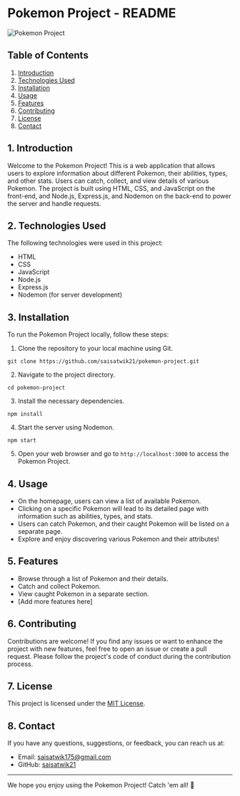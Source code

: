 

# Pokemon Project - README

![Pokemon Project](https://user-images.githubusercontent.com/97023666/255564577-6fb1c780-c112-44a7-823e-3757e9b11699.png)

## Table of Contents
1. [Introduction](#introduction)
2. [Technologies Used](#technologies-used)
3. [Installation](#installation)
4. [Usage](#usage)
5. [Features](#features)
6. [Contributing](#contributing)
7. [License](#license)
8. [Contact](#contact)

## 1. Introduction
Welcome to the Pokemon Project! This is a web application that allows users to explore information about different Pokemon, their abilities, types, and other stats. Users can catch, collect, and view details of various Pokemon. The project is built using HTML, CSS, and JavaScript on the front-end, and Node.js, Express.js, and Nodemon on the back-end to power the server and handle requests.

## 2. Technologies Used
The following technologies were used in this project:

- HTML
- CSS
- JavaScript
- Node.js
- Express.js
- Nodemon (for server development)

## 3. Installation
To run the Pokemon Project locally, follow these steps:

1. Clone the repository to your local machine using Git.
```
git clone https://github.com/saisatwik21/pokemon-project.git
```

2. Navigate to the project directory.
```
cd pokemon-project
```

3. Install the necessary dependencies.
```
npm install
```

4. Start the server using Nodemon.
```
npm start
```

5. Open your web browser and go to `http://localhost:3000` to access the Pokemon Project.

## 4. Usage
- On the homepage, users can view a list of available Pokemon.
- Clicking on a specific Pokemon will lead to its detailed page with information such as abilities, types, and stats.
- Users can catch Pokemon, and their caught Pokemon will be listed on a separate page.
- Explore and enjoy discovering various Pokemon and their attributes!

## 5. Features
- Browse through a list of Pokemon and their details.
- Catch and collect Pokemon.
- View caught Pokemon in a separate section.
- [Add more features here]

## 6. Contributing
Contributions are welcome! If you find any issues or want to enhance the project with new features, feel free to open an issue or create a pull request. Please follow the project's code of conduct during the contribution process.

## 7. License
This project is licensed under the [MIT License](link-to-license-file).

## 8. Contact
If you have any questions, suggestions, or feedback, you can reach us at:
- Email: saisatwik175@gmail.com
- GitHub: [saisatwik21](https://github.com/saisatwik21)

---

We hope you enjoy using the Pokemon Project! Catch 'em all! 🐾
